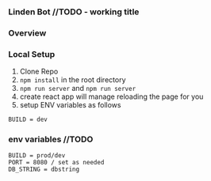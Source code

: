 ### Linden Bot //TODO - working title

### Overview

### Local Setup
1. Clone Repo
2. ```npm install``` in the root directory
3. ```npm run server``` and ```npm run server```
4. create react app will manage reloading the page for you
5. setup ENV variables as follows
```
BUILD = dev
```

### env variables //TODO
```
BUILD = prod/dev
PORT = 8080 / set as needed
DB_STRING = dbstring
